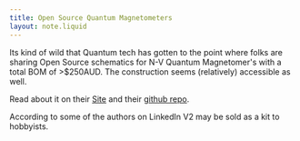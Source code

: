```yaml
---
title: Open Source Quantum Magnetometers
layout: note.liquid
---
```


Its kind of wild that Quantum tech has gotten to the point where folks are sharing Open Source schematics for N-V Quantum Magnetomer's with a total BOM of >$250AUD. The construction seems (relatively) accessible as well. 

Read about it on their [Site](https://quantumvillage.org/) and their [github repo](https://github.com/QuantumVillage/UncutGem).

According to some of the authors on LinkedIn V2 may be sold as a kit to hobbyists. 